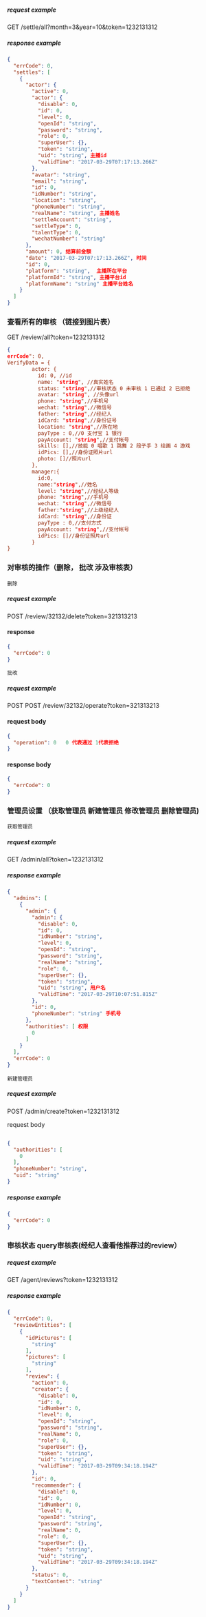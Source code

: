 
##### request example 
GET   /settle/all?month=3&year=10&token=1232131312

##### response example

```json
{
  "errCode": 0,
  "settles": [
    {
      "actor": {
        "active": 0,
        "actor": {
          "disable": 0,
          "id": 0,
          "level": 0,
          "openId": "string",
          "password": "string",
          "role": 0,
          "superUser": {},
          "token": "string",
          "uid": "string", 主播id
          "validTime": "2017-03-29T07:17:13.266Z"
        },
        "avatar": "string",
        "email": "string",
        "id": 0, 
        "idNumber": "string",
        "location": "string",
        "phoneNumber": "string",
        "realName": "string", 主播姓名
        "settleAccount": "string",
        "settleType": 0,
        "talentType": 0,
        "wechatNumber": "string"
      },
      "amount": 0, 结算前金额
      "date": "2017-03-29T07:17:13.266Z", 时间
      "id": 0,
      "platform": "string",  主播所在平台
      "platformId": "string", 主播平台id
      "platformName": "string" 主播平台姓名
    }
  ]
}

```

### 查看所有的审核 （链接到图片表）

GET   /review/all?token=1232131312

```json
{
errCode": 0,
VerifyData = {
        actor: {
          id: 0, //id
          name: "string", //真实姓名
          status: "string",//审核状态 0 未审核 1 已通过 2 已拒绝
          avatar: "string", //头像url
          phone: "string",//手机号
          wechat: "string",//微信号
          father: "string",//经纪人
          idCard: "string",//身份证号
          location: "string",//所在地
          payType : 0,//0 支付宝 1 银行
          payAccount: "string",//支付帐号
          skills: [],//技能 0 唱歌 1 跳舞 2 段子手 3 绘画 4 游戏
          idPics: [],//身份证照片url
          photo: []//照片url
        },
        manager:{
          id:0,
          name:"string",//姓名
          level: "string",//经纪人等级
          phone: "string",//手机号
          wechat: "string",//微信号
          father:"string",//上级经纪人
          idCard: "string",//身份证
          payType : 0,//支付方式
          payAccount: "string",//支付帐号
          idPics: []//身份证照片url
        }
}
```


### 对审核的操作（删除， 批改  涉及审核表）

`删除`
##### request example 
POST /review/32132/delete?token=321313213


#### response
```json
{
  "errCode": 0
}
```

`批改`
##### request example 
POST POST /review/32132/operate?token=321313213

#### request body
```json
{
  "operation": 0   0 代表通过 1代表拒绝
}
```

#### response body
```json
{
  "errCode": 0
}
```

### 管理员设置 （获取管理员  新建管理员 修改管理员 删除管理员)   
`获取管理员`
##### request example 
GET   /admin/all?token=1232131312

##### response example
```json
{
  "admins": [
    {
      "admin": {
        "admin": {
          "disable": 0,
          "id": 0,
          "idNumber": "string",
          "level": 0,
          "openId": "string",
          "password": "string",
          "realName": "string",
          "role": 0,
          "superUser": {},
          "token": "string",
          "uid": "string", 用户名
          "validTime": "2017-03-29T10:07:51.815Z"
        },
        "id": 0,
        "phoneNumber": "string" 手机号
      },
      "authorities": [ 权限
        0
      ]
    }
  ],
  "errCode": 0
}
```

`新建管理员`
##### request example 
POST   /admin/create?token=1232131312

request body

```json

{
  "authorities": [
    0
  ],
  "phoneNumber": "string",
  "uid": "string"
}

```
##### response example


```json
{
  "errCode": 0
}
```



### 审核状态 query审核表(经纪人查看他推荐过的review）  

##### request example 
GET   /agent/reviews?token=1232131312

##### response example
```json
{
  "errCode": 0,
  "reviewEntities": [
    {
      "idPictures": [
        "string"
      ],
      "pictures": [
        "string"
      ],
      "review": {
        "action": 0,
        "creator": {
          "disable": 0,
          "id": 0,
          "idNumber": 0,
          "level": 0,
          "openId": "string",
          "password": "string",
          "realName": 0,
          "role": 0,
          "superUser": {},
          "token": "string",
          "uid": "string",
          "validTime": "2017-03-29T09:34:18.194Z"
        },
        "id": 0,
        "recommender": {
          "disable": 0,
          "id": 0,
          "idNumber": 0,
          "level": 0,
          "openId": "string",
          "password": "string",
          "realName": 0,
          "role": 0,
          "superUser": {},
          "token": "string",
          "uid": "string",
          "validTime": "2017-03-29T09:34:18.194Z"
        },
        "status": 0,
        "textContent": "string"
      }
    }
  ]
}

```
